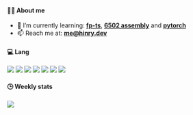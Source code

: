 #### 🤦‍♂️ About me
- 🌱 I’m currently learning: **[fp-ts](https://gcanti.github.io/fp-ts/)**, **[6502 assembly](https://bugzmanov.github.io/nes_ebook/chapter_1.html)** and **[pytorch](https://pytorch.org/)**
- 📫 Reach me at: **me@hinry.dev**

#### 💻 Lang
![](https://img.shields.io/badge/-HTML-000?&logo=html5)
![](https://img.shields.io/badge/-CSS-000?&logo=css3)
![](https://img.shields.io/badge/-TypeScript-000?&logo=typescript)
![](https://img.shields.io/badge/-JavaScript-000?&logo=javascript)
![](https://img.shields.io/badge/-Python-000?&logo=python)
![](https://img.shields.io/badge/-Dart-000?&logo=dart)
![](https://img.shields.io/badge/-Rust-000?&logo=rust)

#### 🕒 Weekly stats
![](https://github-readme-stats.vercel.app/api/wakatime?username=hinryd&layout=compact&theme=merko&hide_title=true)
